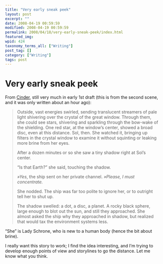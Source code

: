 ```yaml
---
title: "Very early sneak peek"
layout: post
excerpt: ""
date: 2008-04-19 00:59:59
modified: 2008-04-19 00:59:59
permalink: 2008/04/18/very-early-sneak-peek/index.html
featured_img: 
wpid: 424
taxonomy_terms_all: ["Writing"]
post_tag: []
category: ["Writing"]
tags: post
---
```


# Very early sneak peek

From [Cinder](/cinder/), still very much in early 1st draft (this is from the second scene, and it was only written about an hour ago):

> Outside, vast energies swirled, sending translucent streamers of pale light shivering over the crystal of the great window. Through them, she could see stars, shivering and sparkling through the bow-wake of the shielding. One red star, at the window’s center, showed a broad disc, even at this distance. Sol, then. She watched it, bringing up filters in the crystal window to examine it without squinting or leaking more brine from her eyes.
> 
> After a dozen minutes or so she saw a tiny shadow right at Sol’s center.
> 
> “Is that Earth?” she said, touching the shadow.
> 
> *»Yes*, the ship sent on her private channel. *»Please, I must concentrate.*
> 
> She nodded. The ship was far too polite to ignore her, or to outright tell her to shut up.
> 
> The shadow swelled: a dot, a disc, a planet. A rocky black sphere, large enough to blot out the sun, and still they approached. She almost asked the ship why they approached in shadow, but realized that would tax the environment systems less.

“She” is Lady Schrone, who is new to a human body (hence the bit about brine).

I really want this story to work; I find the idea interesting, and I’m trying to develop enough points of view and storylines to go the distance. Let me know what you think.